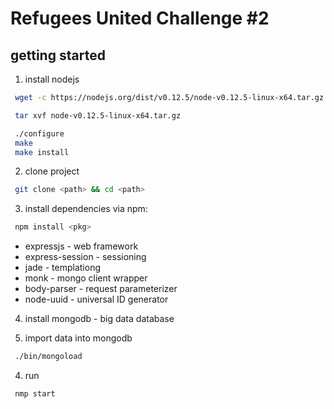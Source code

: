 Refugees United Challenge #2
=============================

## getting started

1) install nodejs 

```sh
 wget -c https://nodejs.org/dist/v0.12.5/node-v0.12.5-linux-x64.tar.gz

 tar xvf node-v0.12.5-linux-x64.tar.gz

 ./configure
 make
 make install
```

2) clone project

```sh	
 git clone <path> && cd <path>
```

3) install dependencies via npm:

```sh	
 npm install <pkg>
```	

* expressjs - web framework
* express-session - sessioning
* jade - templationg
* monk - mongo client wrapper
* body-parser - request parameterizer
* node-uuid - universal ID generator
	
4) install mongodb - big data database

5) import data into mongodb

```sh
 ./bin/mongoload
```

4) run

```sh
 nmp start
```

